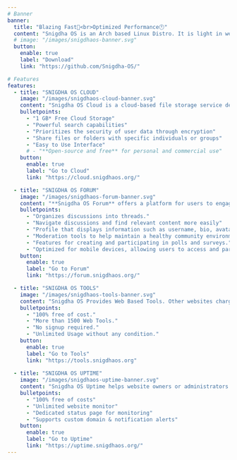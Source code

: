 ```yaml
---
# Banner
banner:
  title: "Blazing Fast🚀<br>Optimized Performance🕛"
  content: "Snigdha OS is an Arch based Linux Distro. It is light in weight, easy to use interface, clean and minimal, get a wide range of options during installation. It has been developed as minimal and bloatware free OS. Which is known as **Snigdha OS Arctic**. In future it will be upgrading to penetration distribution with code name **bloodline** along with same build id.Click on the **Download** button and experience a new and modern linux distribution powered by **Snigdha OS ZEN Kernel.**"
  # image: "/images/snigdhaos-banner.svg"
  button:
    enable: true
    label: "Download"
    link: "https://github.com/Snigdha-OS/"

# Features
features:
  - title: "SNIGDHA OS CLOUD"
    image: "/images/snigdhaos-cloud-banner.svg"
    content: "Snigdha OS Cloud is a cloud-based file storage service developed by Snigdha OS. It allows users to store files in the cloud and share files and folders with others.<br> Powered by: TONMOY INFRASTRUCTURE"
    bulletpoints:
      - "1 GB* Free Cloud Storage"
      - "Powerful search capabilities"
      - "Prioritizes the security of user data through encryption"
      - "Share files or folders with specific individuals or groups"
      - "Easy to Use Interface"
      # - "**Open-source and free** for personal and commercial use"
    button:
      enable: true
      label: "Go to Cloud"
      link: "https://cloud.snigdhaos.org/"

  - title: "SNIGDHA OS FORUM"
    image: "/images/snigdhaos-forum-banner.svg"
    content: "**Snigdha OS Forum** offers a platform for users to engage in discussions, share information, ask questions, and connect with others who share similar interests. Get help from Admins, Mods and Members."
    bulletpoints:
      - "Organizes discussions into threads."
      - "Navigate discussions and find relevant content more easily"
      - "Profile that displays information such as username, bio, avatar, join date, and post count"
      - "Moderation tools to help maintain a healthy community environment"
      - "Features for creating and participating in polls and surveys."
      - "Optimized for mobile devices, allowing users to access and participate in discussions on smartphones and tablets"
    button:
      enable: true
      label: "Go to Forum"
      link: "https://forum.snigdhaos.org/"

  - title: "SNIGDHA OS TOOLS"
    image: "/images/snigdhaos-tools-banner.svg"
    content: "Snigdha OS Provides Web Based Tools. Other websites charges an amount after you use certain limit. But Snigdha OS Tools doesn't charge you and usage limit is unlimited."
    bulletpoints:
      - "100% free of cost."
      - "More than 1500 Web Tools."
      - "No signup required."
      - "Unlimited Usage without any condition."
    button:
      enable: true
      label: "Go to Tools"
      link: "https://tools.snigdhaos.org"
  
  - title: "SNIGDHA OS UPTIME"
    image: "/images/snigdhaos-uptime-banner.svg"
    content: "Snigdha OS Uptime helps website owners or administrators track the availability and performance of their websites. It continuously monitors websites from various locations around the world and alert the website owner if there are any issues such as downtime or slow loading times."
    bulletpoints:
      - "100% free of costs"
      - "Unlimited website monitor"
      - "Dedicated status page for monitoring"
      - "Supports custom domain & notification alerts"
    button:
      enable: true
      label: "Go to Uptime"
      link: "https://uptime.snigdhaos.org/"
---
```

